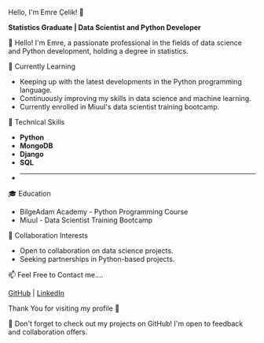 Hello, I'm Emre Çelik! 👋

**Statistics Graduate | Data Scientist and Python Developer**

🚀 Hello! I'm Emre, a passionate professional in the fields of data science and Python development, holding a degree in statistics.

🌱 Currently Learning
- Keeping up with the latest developments in the Python programming language.
- Continuously improving my skills in data science and machine learning.
- Currently enrolled in Miuul's data scientist training bootcamp.

🔧 Technical Skills
- **Python**
- **MongoDB**
- **Django** 
- **SQL**
- ****

🎓 Education
- BilgeAdam Academy - Python Programming Course
- Miuul - Data Scientist Training Bootcamp

🤝 Collaboration Interests
- Open to collaboration on data science projects.
- Seeking partnerships in Python-based projects.

📫 Feel Free to Contact me....

[GitHub](https://github.com/cellikkemre) | [LinkedIn](https://www.linkedin.com/in/cellikkemre/)

Thank You for visiting my profile 🙏




👀 Don't forget to check out my projects on GitHub! I'm open to feedback and collaboration offers.

